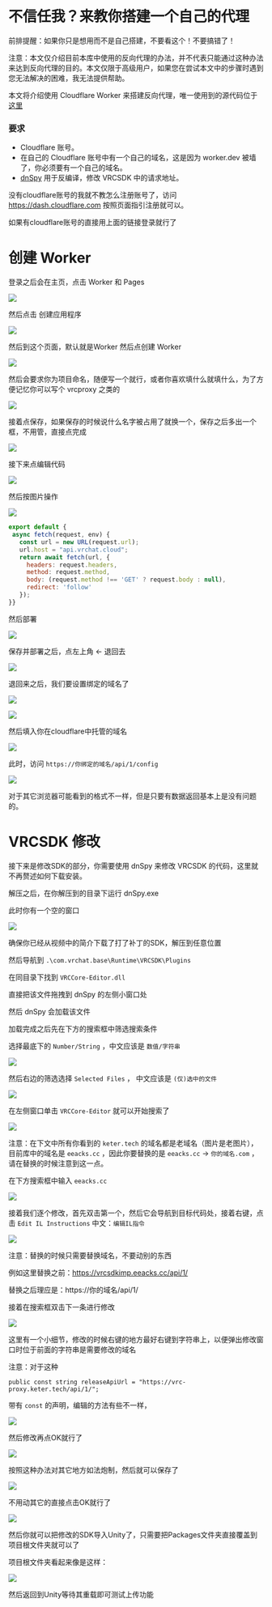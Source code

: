 # 不信任我？来教你搭建一个自己的代理

前排提醒：如果你只是想用而不是自己搭建，不要看这个！不要搞错了！

注意：本文仅介绍目前本库中使用的反向代理的办法，并不代表只能通过这种办法来达到反向代理的目的。本文仅限于高级用户，如果您在尝试本文中的步骤时遇到您无法解决的困难，我无法提供帮助。

本文将介绍使用 Cloudflare Worker 来搭建反向代理，唯一使用到的源代码位于 [这里](https://github.com/extremeblackliu/VRCSDKImp/blob/main/worker.js)

### 要求

- Cloudflare 账号。
- 在自己的 Cloudflare 账号中有一个自己的域名，这是因为 worker.dev 被墙了，你必须要有一个自己的域名。
- [dnSpy](https://github.com/dnSpyEx/dnSpy) 用于反编译，修改 VRCSDK 中的请求地址。

没有cloudflare账号的我就不教怎么注册账号了，访问 https://dash.cloudflare.com 按照页面指引注册就可以。

如果有cloudflare账号的直接用上面的链接登录就行了

# 创建 Worker

登录之后会在主页，点击 Worker 和 Pages

![](https://i0.hdslb.com/bfs/new_dyn/4365f494a3d06913e2d9bd878bc8150d182460046.png)

然后点击 创建应用程序

![](https://i0.hdslb.com/bfs/new_dyn/c40d86cd4ab0b0d6b6dd03115475d61e182460046.png)

然后到这个页面，默认就是Worker 然后点创建 Worker

![](https://i0.hdslb.com/bfs/new_dyn/f626357c357cdc9b3c75a4dbe163d0ee182460046.png)

然后会要求你为项目命名，随便写一个就行，或者你喜欢填什么就填什么，为了方便记忆你可以写个 vrcproxy 之类的

![](https://i0.hdslb.com/bfs/new_dyn/00484f8c1f0407ed4d6a7fae296092cb182460046.png)

接着点保存，如果保存的时候说什么名字被占用了就换一个，保存之后多出一个框，不用管，直接点完成

![](https://i0.hdslb.com/bfs/new_dyn/d8c75f7d963f2e9e7f84381a96fa8da1182460046.png)

接下来点编辑代码

![](https://i0.hdslb.com/bfs/new_dyn/86ff31f086ce328c68b4e0dbd3b40a86182460046.png)

然后按图片操作

![](https://i0.hdslb.com/bfs/new_dyn/23fff42de403be426c2d6c00b4107b8a182460046.png)

```js
export default {
 async fetch(request, env) {
   const url = new URL(request.url);
   url.host = "api.vrchat.cloud"; 
   return await fetch(url, {
     headers: request.headers,
     method: request.method,
     body: (request.method !== 'GET' ? request.body : null),
     redirect: 'follow'
   });
}}
```


然后部署

![](https://i0.hdslb.com/bfs/new_dyn/43e6143538a108859cba2f9d357d0645182460046.png)

保存并部署之后，点左上角 ← 退回去

![](https://i0.hdslb.com/bfs/new_dyn/04d1998b233afca04b490c2da39a24e4182460046.png)

退回来之后，我们要设置绑定的域名了

![](https://raw.githubusercontent.com/extremeblackliu/VRCSDKImp/refs/heads/main/images/firefox_vRl9GT3lXc.png)

![](https://raw.githubusercontent.com/extremeblackliu/VRCSDKImp/refs/heads/main/images/firefox_VQ8tvg5NvS.png)

然后填入你在cloudflare中托管的域名

![](https://raw.githubusercontent.com/extremeblackliu/VRCSDKImp/refs/heads/main/images/firefox_KpFqOyQP7P.png)

此时，访问 `https://你绑定的域名/api/1/config`

![](https://i0.hdslb.com/bfs/new_dyn/fb7b110382a42b3e4558cbf7a55e821e182460046.png)

对于其它浏览器可能看到的格式不一样，但是只要有数据返回基本上是没有问题的。

# VRCSDK 修改

接下来是修改SDK的部分，你需要使用 dnSpy 来修改 VRCSDK 的代码，这里就不再赘述如何下载安装。

解压之后，在你解压到的目录下运行 dnSpy.exe

此时你有一个空的窗口

![](https://i0.hdslb.com/bfs/new_dyn/9f77a445e57dde803490abb3ba48f4ed182460046.png)

确保你已经从视频中的简介下载了打了补丁的SDK，解压到任意位置

然后导航到 `.\com.vrchat.base\Runtime\VRCSDK\Plugins`

在同目录下找到 `VRCCore-Editor.dll`

直接把该文件拖拽到 dnSpy 的左侧小窗口处

然后 dnSpy 会加载该文件

加载完成之后先在下方的搜索框中筛选搜索条件

选择最底下的 `Number/String` ，中文应该是 `数值/字符串`

![](https://i0.hdslb.com/bfs/new_dyn/e272d0bbe70402032d7abdcb7021d5f8182460046.png)

然后右边的筛选选择 `Selected Files` ， 中文应该是 `(仅)选中的文件`

![](https://i0.hdslb.com/bfs/new_dyn/1819748746f30e98898e86ed086358af182460046.png)

在左侧窗口单击 `VRCCore-Editor` 就可以开始搜索了

![](https://i0.hdslb.com/bfs/new_dyn/5dafbb390de9b530d8a173f294c22a7a182460046.png)

注意：在下文中所有你看到的 `keter.tech` 的域名都是老域名（图片是老图片），目前库中的域名是 `eeacks.cc` ，因此你要替换的是 `eeacks.cc` -> `你的域名.com` ，请在替换的时候注意到这一点。

在下方搜索框中输入 `eeacks.cc`

![](https://i0.hdslb.com/bfs/new_dyn/aaed8902edd229a6721686e89977cb15182460046.png)

接着我们逐个修改，首先双击第一个，然后它会导航到目标代码处，接着右键，点击 `Edit IL Instructions`  中文：`编辑IL指令`

![](https://i0.hdslb.com/bfs/new_dyn/2ad4cc6c8de91ed5fcd742c08ded0baf182460046.png)

注意：替换的时候只需要替换域名，不要动别的东西

例如这里替换之前：https://vrcsdkimp.eeacks.cc/api/1/

替换之后理应是：https://你的域名/api/1/

接着在搜索框双击下一条进行修改

![](https://i0.hdslb.com/bfs/new_dyn/f5d64ce877028d5f8b3fbcb7199d2ce2182460046.png)

这里有一个小细节，修改的时候右键的地方最好右键到字符串上，以便弹出修改窗口时位于前面的字符串是需要修改的域名

注意：对于这种

`public const string releaseApiUrl = "https://vrc-proxy.keter.tech/api/1/";`

带有 `const` 的声明，编辑的方法有些不一样，

![](https://i0.hdslb.com/bfs/new_dyn/191b6e7052dedd43930aaed24a300ee1182460046.png)

然后修改再点OK就行了

![](https://i0.hdslb.com/bfs/new_dyn/9cd5321f382542533444b40e7c5c06fe182460046.png)

按照这种办法对其它地方如法炮制，然后就可以保存了

![](https://i0.hdslb.com/bfs/new_dyn/466f20834a00b480ee41fcf0d26c367b182460046.png)

不用动其它的直接点击OK就行了

![](https://i0.hdslb.com/bfs/new_dyn/2b366f0c3e93ca019edaab1763987f03182460046.png)

然后你就可以把修改的SDK导入Unity了，只需要把Packages文件夹直接覆盖到项目根文件夹就可以了

项目根文件夹看起来像是这样：

![](https://i0.hdslb.com/bfs/new_dyn/75fe21d1f8c9b6bb5db577f9997a7172182460046.png)

然后返回到Unity等待其重载即可测试上传功能
